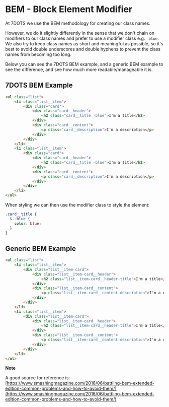 # BEM - Block Element Modifier

At 7DOTS we use the BEM methodology for creating our class names.

However, we do it slightly differently in the sense that we don't chain on modifiers to our class names and prefer to use a modifier class e.g. `-blue`. We also try to keep class names as short and meaningful as possible, so it's best to avoid double underscores and double hyphens to prevent the class names from becoming too long.

Below you can see the 7DOTS BEM example, and a generic BEM example to see the difference, and see how much more readable/manageable it is.

## 7DOTS BEM Example
```html
<ul class="list">
    <li class="list__item">
        <div class="card">
            <div class="card__header">
                <h2 class="card__title -blue">I'm a title</h2>
            </div>
            <div class="card__content">
                <p class="card__description">I'm a description</p>
            </div>
        </div>
    </li>
    <li class="list__item">
        <div class="card">
            <div class="card__header">
                <h2 class="card__title -blue">I'm a title</h2>
            </div>
            <div class="card__content">
                <p class="card__description">I'm a description</p>
            </div>
        </div>
    </li>
</ul>
```

When styling we can then use the modifier class to style the element:
```scss
.card__title {
  &.-blue {
    color: blue;
  }
}
```

## Generic BEM Example
```html
<ul class="list">
    <li class="list__item">
        <div class="list__item-card">
            <div class="list__item-card__header">
                <h2 class="list__item-card__header-title">I'm a title</h2>
            </div>
            <div class="list__item-card__content">
                <p class="list__item-card__content-description">I'm a description</p>
            </div>
        </div>
    </li>
    <li class="list__item">
        <div class="list__item-card">
            <div class="list__item-card__header">
                <h2 class="list__item-card__header-title">I'm a title</h2>
            </div>
            <div class="list__item-card__content">
                <p class="list__item-card__content-description">I'm a description</p>
            </div>
        </div>
    </li>
</ul>
```

**Note**

A good source for reference is: [https://www.smashingmagazine.com/2016/06/battling-bem-extended-edition-common-problems-and-how-to-avoid-them/](https://www.smashingmagazine.com/2016/06/battling-bem-extended-edition-common-problems-and-how-to-avoid-them/)
